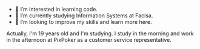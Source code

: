 - 👀 I’m interested in learning code.
- 🌱 I’m currently studying Information Systems at Facisa.
- 💞️ I’m looking to improve my skills and learn more here.


Actually, I'm 19 years old and I'm studying. I study in the morning and work in the afternoon at PixPoker as a customer service representative.

